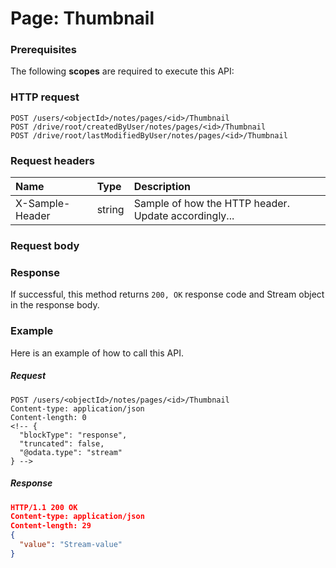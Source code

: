 # Page: Thumbnail


### Prerequisites
The following **scopes** are required to execute this API: 
### HTTP request
<!-- { "blockType": "ignored" } -->
```http
POST /users/<objectId>/notes/pages/<id>/Thumbnail
POST /drive/root/createdByUser/notes/pages/<id>/Thumbnail
POST /drive/root/lastModifiedByUser/notes/pages/<id>/Thumbnail

```
### Request headers
| Name       | Type | Description|
|:---------------|:--------|:----------|
| X-Sample-Header  | string  | Sample of how the HTTP header. Update accordingly...|

### Request body

### Response
If successful, this method returns `200, OK` response code and Stream object in the response body.

### Example
Here is an example of how to call this API.
##### Request
<!-- {
  "blockType": "request",
  "name": "page_thumbnail"
}-->
```http
POST /users/<objectId>/notes/pages/<id>/Thumbnail
Content-type: application/json
Content-length: 0
<!-- {
  "blockType": "response",
  "truncated": false,
  "@odata.type": "stream"
} -->
```
##### Response
```json
HTTP/1.1 200 OK
Content-type: application/json
Content-length: 29
{
  "value": "Stream-value"
}
```

<!-- uuid: 71655487-888c-4b71-805b-e5d61220c036
2015-10-16 09:34:56 UTC -->
<!-- {
  "type": "#page.annotation",
  "description": "Page: Thumbnail",
  "keywords": "",
  "section": "documentation",
  "tocPath": ""
}-->